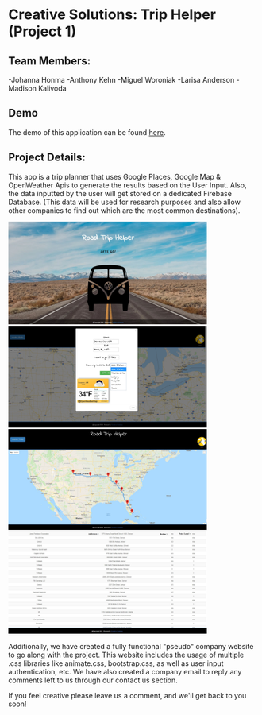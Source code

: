 # Creative Solutions: Trip Helper (Project 1)

## Team Members:
-Johanna Honma
-Anthony Kehn
-Miguel Woroniak
-Larisa Anderson
-Madison Kalivoda

## Demo

The demo of this application can be found [here](https://miguelaw.github.io/Road.Trip-Helper/).


## Project Details:

This app is a trip planner that uses Google Places, Google Map & OpenWeather Apis to generate the results based on the User Input. Also, the data inputted by the user will get stored on a dedicated Firebase Database. (This data will be used for research purposes and also allow other companies to find out which are the most common destinations).

<img src="./Readme-files/1.jpg" alt="RT-HelperApp" width="400"> 

<img src="./Readme-files/2.jpg" alt="RT-HelperApp" width="400"> 

<img src="./Readme-files/3.jpg" alt="RT-HelperApp" width="400"> 

<img src="./Readme-files/4.jpg" alt="RT-HelperApp" width="400"> 


Additionally, we have created a fully functional "pseudo" company website to go along with the project. This website includes the usage of multiple .css libraries like animate.css, bootstrap.css, as well as user input authentication, etc. We have also created a company email to reply any comments left to us through our contact us section.

If you feel creative please leave us a comment, and we'll get back to you soon!
